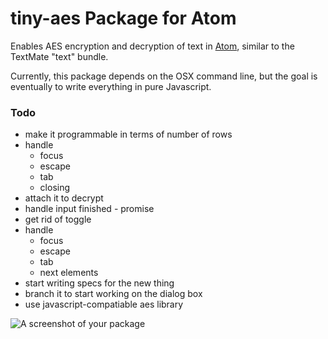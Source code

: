 # tiny-aes Package for Atom

Enables AES encryption and decryption of text in [Atom](atom.io), similar
to the TextMate "text" bundle.

Currently, this package depends on the OSX command line, but the goal is eventually to write everything in pure Javascript.

### Todo

- make it programmable in terms of number of rows
- handle
  - focus
  - escape
  - tab
  - closing
- attach it to decrypt
- handle input finished - promise
- get rid of toggle
- handle
  - focus
  - escape
  - tab
  - next elements
- start writing specs for the new thing
- branch it to start working on the dialog box
- use javascript-compatiable aes library

![A screenshot of your package](https://f.cloud.github.com/assets/69169/2290250/c35d867a-a017-11e3-86be-cd7c5bf3ff9b.gif)
